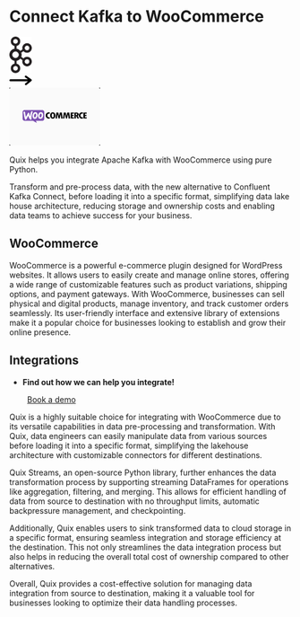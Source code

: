 # Connect Kafka to WooCommerce

<div class="connect-images cards blog-grid-card" markdown>
<div>
<img src="../images/kafka_logo.png" width="40px" />
</div>
<div>
<img src="../images/arrow.svg" width="40px" />
</div>
<div>
<img src="./images/woocommerce_1.jpg" />
</div>
</div>

Quix helps you integrate Apache Kafka with WooCommerce using pure Python.

Transform and pre-process data, with the new alternative to Confluent Kafka Connect, before loading it into a specific format, simplifying data lake house architecture, reducing storage and ownership costs and enabling data teams to achieve success for your business.

## WooCommerce

WooCommerce is a powerful e-commerce plugin designed for WordPress websites. It allows users to easily create and manage online stores, offering a wide range of customizable features such as product variations, shipping options, and payment gateways. With WooCommerce, businesses can sell physical and digital products, manage inventory, and track customer orders seamlessly. Its user-friendly interface and extensive library of extensions make it a popular choice for businesses looking to establish and grow their online presence.

## Integrations

<div class="grid cards" markdown>

- __Find out how we can help you integrate!__

    <a class="md-button md-button--primary" href="https://share.hsforms.com/1iW0TmZzKQMChk0lxd_tGiw4yjw2?__hstc=175542013.2303933fbd746c0ac86d9ccbe9bc9100.1728383268831.1729603416735.1729620918855.31&__hssc=175542013.1.1729620918855&__hsfp=2132701734" target="_blank" style="margin:.5rem;">Book a demo</a>

</div>


Quix is a highly suitable choice for integrating with WooCommerce due to its versatile capabilities in data pre-processing and transformation. With Quix, data engineers can easily manipulate data from various sources before loading it into a specific format, simplifying the lakehouse architecture with customizable connectors for different destinations.

Quix Streams, an open-source Python library, further enhances the data transformation process by supporting streaming DataFrames for operations like aggregation, filtering, and merging. This allows for efficient handling of data from source to destination with no throughput limits, automatic backpressure management, and checkpointing.

Additionally, Quix enables users to sink transformed data to cloud storage in a specific format, ensuring seamless integration and storage efficiency at the destination. This not only streamlines the data integration process but also helps in reducing the overall total cost of ownership compared to other alternatives.

Overall, Quix provides a cost-effective solution for managing data integration from source to destination, making it a valuable tool for businesses looking to optimize their data handling processes.

